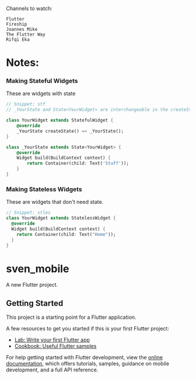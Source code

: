 Channels to watch:

```
Flutter
Fireship
Joannes Mike
The Flutter Way
Rifqi Eka
```

# Notes:

### Making Stateful Widgets

These are widgets with state

```dart
// Snippet: stf
// _YourState and State<YourWidget> are interchangeable in the createState return type

class YourWidget extends StatefulWidget {
    @override
    _YourState createState() => _YourState();
}

class _YourState extends State<YourWidget> {
    @override
    Widget build(BuildContext context) {
        return Container(child: Text('Stuff'));
    }
}
```

### Making Stateless Widgets

These are widgets that don't need state.

```dart
// Snippet: stles
class YourWidget extends StatelessWidget {
  @override
  Widget build(BuildContext context) {
    return Container(child: Text("Home"));
  }
}
```

# sven_mobile

A new Flutter project.

## Getting Started

This project is a starting point for a Flutter application.

A few resources to get you started if this is your first Flutter project:

- [Lab: Write your first Flutter app](https://docs.flutter.dev/get-started/codelab)
- [Cookbook: Useful Flutter samples](https://docs.flutter.dev/cookbook)

For help getting started with Flutter development, view the
[online documentation](https://docs.flutter.dev/), which offers tutorials,
samples, guidance on mobile development, and a full API reference.
